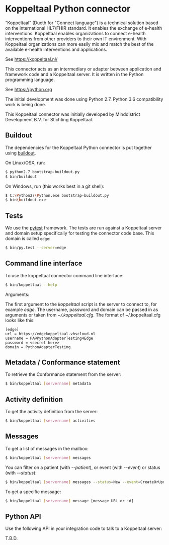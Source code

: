 Koppeltaal Python connector
===========================

“Koppeltaal” (Ducth for "Connect language") is a technical solution based on
the international HL7/FHIR standard. It enables the exchange of e-health
interventions. Koppeltaal enables organizations to connect e-health
interventions from other providers to their own IT environment. With
Koppeltaal organizations can more easily mix and match the best of the
available e-health interventions and applications.

See https://koppeltaal.nl/

This connector acts as an intermediary or adapter between application and framework code and a Koppeltaal server. It is written in the Python programming language.

See https://python.org

The initial development was done using Python 2.7. Python 3.6 compatibility
work is being done.

This Koppeltaal connector was initially developed by Minddistrict Development B.V. for Stichting Koppeltaal.

Buildout
--------

The dependencies for the Koppeltaal Python connector is put together using [buildout].

On Linux/OSX, run:

```sh
$ python2.7 bootstrap-buildout.py
$ bin/buildout
```

On Windows, run (this works best in a git shell):

```sh
$ C:\Python27\Python.exe bootstrap-buildout.py
$ bin\buildout.exe
```

Tests
-----

We use the [pytest] framework. The tests are run against a Koppeltaal server and domain setup specifically for testing the connector code base. This domain is called `edge`:

```sh
$ bin/py.test --server=edge
```

Command line interface
----------------------

To use the koppeltaal connector command line interface:

```sh
$ bin/koppeltaal --help
```

Arguments:

The first argument to the *koppeltaal* script is the server to connect to, for
example *edge*. The username, password and
domain can be passed in as arguments or taken from *~/.koppeltaal.cfg*. The
format of ~/.koppeltaal.cfg looks like this:

```
[edge]
url = https://edgekoppeltaal.vhscloud.nl
username = PA@PythonAdapterTesting4Edge
password = <secret here>
domain = PythonAdapterTesting
```

Metadata / Conformance statement
--------------------------------

To retrieve the Conformance statement from the server:

```sh
$ bin/koppeltaal [servername] metadata
```

Activity definition
-------------------

To get the activity definition from the server:

```sh
$ bin/koppeltaal [servername] activities
```

Messages
--------

To get a list of messages in the mailbox:

```sh
$ bin/koppeltaal [servername] messages
```

You can filter on a patient (with *--patient*), or event (with
*--event*) or status (with *--status*):

```sh
$ bin/koppeltaal [servername] messages --status=New --event=CreateOrUpdateCarePlan
```

To get a specific message:

```sh
$ bin/koppeltaal [servername] message [message URL or id]
```

Python API
----------

Use the following API in your integration code to talk to a Koppeltaal server:

T.B.D.

[buildout]: http://www.buildout.org
[pytest]: https://pytest.org
